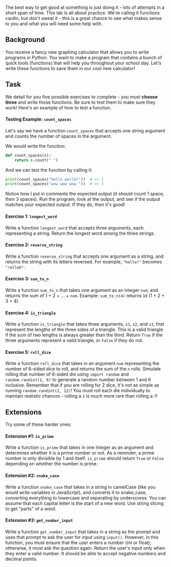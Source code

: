  The best way to get good at something is just doing it - lots of attempts in a short span of time. This lab is all about practice. We're calling it functions cardio, but don't sweat it - this is a great chance to see what makes sense to you and what you will need some help with.

## Background

You receive a fancy new graphing calculator that allows you to write programs in Python.  You want to make a program that contains a bunch of quick tools (functions) that will help you throughout your school day.  Let's write these functions to save them in our cool new calculator!

## Task

We detail for you five possible exercises to complete - you must **choose three** and write those functions.  Be sure to test them to make sure they work!  Here's an example of how to test a function.

#### Testing Example: `count_spaces`

Let's say we have a function `count_spaces` that accepts one string argument and counts the number of spaces in the argument.

We would write the function:

```python
def count_spaces(s):
    return s.count(" ")
```

And we can test the function by calling it:

```python
print(count_spaces("hello world!"))  # => 1
print(count_spaces("wow wow wow "))  # => 3
```

Notice how I put in comments the expected output (it should count 1 space, then 3 spaces).  Run the program, look at the output, and see if the output matches your expected output.  If they do, then it's good!

#### Exercise 1: `longest_word`

Write a function `longest_word` that accepts three arguments, each representing a string.  Return the longest word among the three strings.

#### Exercise 2: `reverse_string`

Write a function `reverse_string` that accepts one argument as a string, and returns the string with its letters reversed.  For example, `"hello!"` becomes `"!olleh"`.

#### Exercise 3: `sum_to_n`

Write a function `sum_to_n` that takes one argument as an integer `num`, and returns the sum of 1 + 2 + ... + `num`.  Example: `sum_to_n(4)` returns `10` (1 + 2 + 3 + 4).

#### Exercise 4: `is_triangle`

Write a function `is_triangle` that takes three arguments, `s1`, `s2`, and `s3`, that represent the lengths of the three sides of a triangle.  This is a valid triangle if the sum of two lengths is always greater than the third. Return `True` if the three arguments represent a valid triangle, or `False` if they do not.

#### Exercise 5: `roll_dice`

Write a function `roll_dice` that takes in an argument `num` representing the number of 6-sided dice to roll, and returns the sum of the `n` rolls.  Simulate rolling that number of 6-sided die using `import random` and `random.randint(1, 6)` to generate a random number between 1 and 6 inclusive.  Remember that if you are rolling for 2 dice, it's not as simple as running `random.randint(2, 12)`!  You must roll each die individually to maintain realistic chances - rolling a `2` is much more rare than rolling a `7`!

## Extensions

Try some of these harder ones:

#### Extension #1: `is_prime`

Write a function `is_prime` that takes in one integer as an argument and determines whether it is a prime number or not.  As a reminder, a prime number is only divisible by 1 and itself.  `is_prime` should return `True` or `False` depending on whether the number is prime.

#### Extension #2: `snake_case`

Write a function `snake_case` that takes in a string in camelCase (like you would write variables in JavaScript), and converts it to snake_case, converting everything to lowercase and separating by underscores.  You can assume that each capital letter is the start of a new word.  Use string slicing to get "parts" of a word.

#### Extension #3: `get_number_input`

Write a function `get_number_input` that takes in a string as the prompt and uses that prompt to ask the user for input using `input()`.  However, in this function, you must ensure that the user enters a number (int or float); otherwise, it must ask the question again.  Return the user's input only when they enter a valid number. It should be able to accept negative numbers and decimal points.

